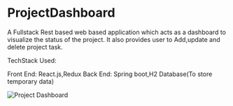 # ProjectDashboard
A Fullstack Rest based web based application which acts as a dashboard to visualize the status of the project.
It also provides user to Add,update and delete project task.

TechStack Used:

Front End: React.js,Redux
Back End: Spring boot,H2 Database(To store temporary data)


![Project Dashboard](https://github.com/Koushikj9823/ProjectDashboard/blob/master/images/Dashboard.png)

